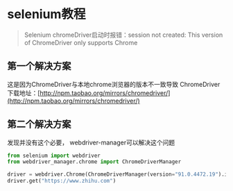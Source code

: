 # selenium教程

> Selenium chromeDriver启动时报错：session not created: This version of ChromeDriver only supports Chrome

## 第一个解决方案

这是因为ChromeDriver与本地chrome浏览器的版本不一致导致
ChromeDriver下载地址：[http://npm.taobao.org/mirrors/chromedriver/](http://npm.taobao.org/mirrors/chromedriver/)
​

## 第二个解决方案

发现并没有这个必要， webdriver-manager可以解决这个问题

```python
from selenium import webdriver
from webdriver_manager.chrome import ChromeDriverManager

driver = webdriver.Chrome(ChromeDriverManager(version="91.0.4472.19").install())
driver.get("https://www.zhihu.com")
```
